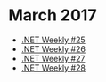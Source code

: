 # March 2017

+ [.NET Weekly #25](number-25.md)
+ [.NET Weekly #26](number-26.md)
+ [.NET Weekly #27](number-27.md)
+ [.NET Weekly #28](number-28.md)